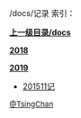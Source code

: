 /docs/记录 索引：


**[上一级目录/docs](/docs/index.md)**

**[2018](/docs/记录/2018/index.md)**

**[2019](/docs/记录/2019/index.md)**

- [201511记](/docs/记录/201511记.md)


<font size=2 color='grey'> [@TsingChan](http://www.9ong.com/) </font>